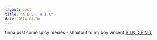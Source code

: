 ```yaml
---
layout: post
title: "A E S T H I C"
date: 2014-04-30
---
```


finna post some spicy memes - shoutout to my boy vincent [V I N C E N T](http://google.com) 
